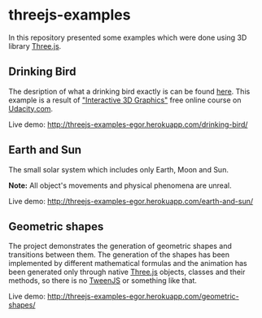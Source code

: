 # threejs-examples
In this repository presented some examples which were done using 3D library [Three.js].

## Drinking Bird
The desription of what a drinking bird exactly is can be found [here]. This example is a result of ["Interactive 3D Graphics"] free online course on [Udacity.com]. 

Live demo: http://threejs-examples-egor.herokuapp.com/drinking-bird/


## Earth and Sun 
The small solar system which includes only Earth, Moon and Sun. 

**Note:** All object's movements and physical phenomena are unreal.

Live demo: http://threejs-examples-egor.herokuapp.com/earth-and-sun/


## Geometric shapes
The project demonstrates the generation of geometric shapes and transitions between them. 
The generation of the shapes has been implemented by different mathematical formulas and the animation has been generated only through native [Three.js] objects, classes and their methods, so there is no [TweenJS] or something like that.

Live demo: http://threejs-examples-egor.herokuapp.com/geometric-shapes/


[Three.js]: <https://threejs.org/>
[here]: <https://en.wikipedia.org/wiki/Drinking_bird>
[Udacity.com]: <https://www.udacity.com/>
["Interactive 3D Graphics"]: <https://www.udacity.com/course/interactive-3d-graphics--cs291>
[TweenJS]: <http://www.createjs.com/tweenjs>
